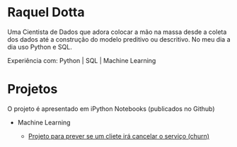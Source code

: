 # Raquel Dotta

Uma Cientista de Dados que adora colocar a mão na massa desde a coleta dos dados até a construção do modelo preditivo ou descritivo. No meu dia a dia uso Python e SQL.

Experiência com: Python | SQL | Machine Learning 

# Projetos

 O projeto é apresentado em iPython Notebooks (publicados no Github)

* Machine Learning

  *   [Projeto para prever se um cliete irá cancelar o serviço (churn)](https://github.com/raquelddt/Portflio/blob/main/Case-churn_Raquel%20Dotta.ipynb)
